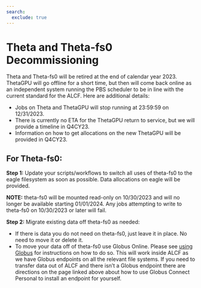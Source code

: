 ```yaml
---
search:
  exclude: true
---
```


# Theta and Theta-fs0 Decommissioning

Theta and Theta-fs0 will be retired at the end of calendar year 2023.  ThetaGPU will go offline for a short time, but then will come back online as an independent system running the PBS scheduler to be in line with the current standard for the ALCF.  Here are additional details:
 
* Jobs on Theta and ThetaGPU will stop running at 23:59:59 on 12/31/2023.
* There is currently no ETA for the ThetaGPU return to service, but we will provide a timeline in Q4CY23.
* Information on how to get allocations on the new ThetaGPU will be provided in Q4CY23.
 
## For Theta-fs0:

**Step 1:** Update your scripts/workflows to switch all uses of theta-fs0 to the eagle filesystem as soon as possible. Data allocations on eagle will be provided. 

**NOTE:** theta-fs0 will be mounted read-only on 10/30/2023 and will no longer be available starting 01/01/2024. Any jobs attempting to write to theta-fs0 on 10/30/2023 or later will fail.
 
**Step 2:** Migrate existing data off theta-fs0 as needed:

* If there is data you do not need on theta-fs0, just leave it in place. No need to move it or delete it.
* To move your data off of theta-fs0 use Globus Online. Please see [using Globus](https://docs.alcf.anl.gov/data-management/data-transfer/using-globus/) for instructions on how to do so. This will work inside ALCF as we have Globus endpoints on all the relevant file systems.  If you need to transfer data out of ALCF and there isn’t a Globus endpoint there are directions on the page linked above about how to use Globus Connect Personal to install an endpoint for yourself.
